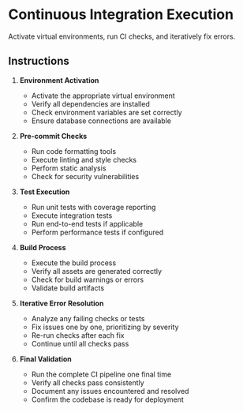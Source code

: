 # Continuous Integration Execution

Activate virtual environments, run CI checks, and iteratively fix errors.

## Instructions

1. **Environment Activation**
   - Activate the appropriate virtual environment
   - Verify all dependencies are installed
   - Check environment variables are set correctly
   - Ensure database connections are available

2. **Pre-commit Checks**
   - Run code formatting tools
   - Execute linting and style checks
   - Perform static analysis
   - Check for security vulnerabilities

3. **Test Execution**
   - Run unit tests with coverage reporting
   - Execute integration tests
   - Run end-to-end tests if applicable
   - Perform performance tests if configured

4. **Build Process**
   - Execute the build process
   - Verify all assets are generated correctly
   - Check for build warnings or errors
   - Validate build artifacts

5. **Iterative Error Resolution**
   - Analyze any failing checks or tests
   - Fix issues one by one, prioritizing by severity
   - Re-run checks after each fix
   - Continue until all checks pass

6. **Final Validation**
   - Run the complete CI pipeline one final time
   - Verify all checks pass consistently
   - Document any issues encountered and resolved
   - Confirm the codebase is ready for deployment
